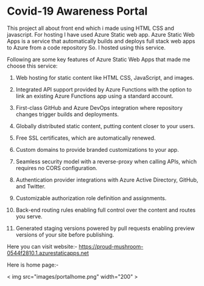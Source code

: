
# Covid-19 Awareness Portal

This project all about front end which i made using HTML CSS and javascript. For hosting I have used Azure Static web app. Azure Static Web Apps is a service that automatically builds and deploys full stack web apps to Azure from a code repository So. I hosted using this service.

Following are some key features of Azure Static Web Apps that made me choose this service:

1. Web hosting for static content like HTML CSS, JavaScript, and images.

2. Integrated API support provided by Azure Functions with the option to link an existing Azure Functions app using a standard account.

3. First-class GitHub and Azure DevOps integration where repository changes trigger builds and deployments. 
4. Globally distributed static content, putting content closer to your users.

5. Free SSL certificates, which are automatically renewed.

6. Custom domains to provide branded customizations to your app.

7. Seamless security model with a reverse-proxy when calling APIs, which requires no CORS configuration.

8. Authentication provider integrations with Azure Active Directory, GitHub, and Twitter.

9. Customizable authorization role definition and assignments.

10. Back-end routing rules enabling full control over the content and routes you serve.

11. Generated staging versions powered by pull requests enabling preview versions of your site before publishing.

Here you can visit website:- https://proud-mushroom-0544f2810.1.azurestaticapps.net

Here is home page:- 

< img src="images/portalhome.png" width="200" >
